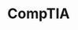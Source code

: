 ---
title: CompTIA
crosslinks:
- ITCareerQuestions
- WGU
- ccna
- CEH
- getdisciplined
- netsec
- OrangeHats
- critiquemyresume
- CasualConversation
---